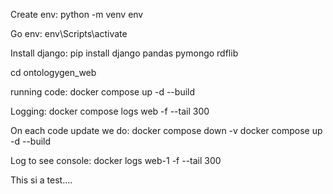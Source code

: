 Create env:
python -m venv env

Go env:
env\Scripts\activate

Install django:
pip install django pandas pymongo rdflib

cd ontologygen_web

running code:
docker compose up -d --build

Logging:
docker compose logs web -f --tail 300



On each code update we do:
docker compose down -v
docker compose up -d --build


Log to see console:
docker logs web-1 -f --tail 300

This si a test....